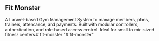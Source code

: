 ## Fit Monster

A Laravel-based Gym Management System to manage members, plans, trainers, attendance, and payments. Built with modular controllers, authentication, and role-based access control. Ideal for small to mid-sized fitness centers.#   f i t - m o n s t e r  
 "# fit-monster" 
